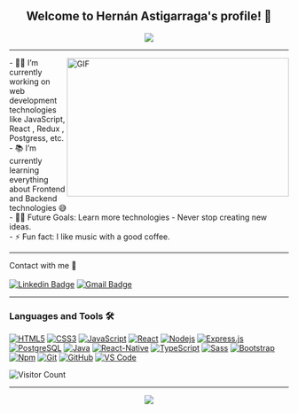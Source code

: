 
  <h2 align="center">
    Welcome to Hernán Astigarraga's profile! 👋
  </h2>
  
  <div align="center">
   <img align="center" src="https://readme-typing-svg.herokuapp.com/?lines=Full%20Stack%20Developer;Always%20learning%20new%20things&font=Fira%20Code&center=true&width=440&height=45&color=f75c7e&vCenter=true&size=22">

  </div>


---
<img  align="right" height="250px" width="400px" alt="GIF" src = https://camo.githubusercontent.com/fa73289736064aba480d0708da37d7aa183a8c3e2bcc2f58c54285a3bbbeecc1/68747470733a2f2f7777772e61616c7068612e6e65742f77702d636f6e74656e742f75706c6f6164732f323032302f31322f66756c6c2d737461636b2d646576656c6f706d656e742e676966>
<div>
    - 👨‍💻 I’m currently working on web development technologies like JavaScript, React , Redux , Postgress, etc.</br>
    - 📚 I’m currently learning everything about Frontend and Backend technologies 😅 </br>
    - 💪🏼 Future Goals: Learn more technologies - Never stop creating new ideas. </br>
    - ⚡ Fun fact: I like music with a good coffee.</br>
  </div>

---
Contact with me 📝 </br></br>
[![Linkedin Badge](https://img.shields.io/badge/-LinkedIn-blue?style=flat-square&logo=Linkedin&logoColor=white&link=https://www.linkedin.com/in/hernan-astigarraga/)](https://www.linkedin.com/in/hernan-astigarraga/) 
[![Gmail Badge](https://img.shields.io/badge/-Gmail-c14438?style=flat-square&logo=Gmail&logoColor=white&link=mailto:hernan.astigarraga.com)](mailto:hernan.astigarraga@gmail.com)
<br />

---

### Languages and Tools 🛠 

[![HTML5](https://img.shields.io/badge/-HTML5-%23E44D27?style=flat-square&logo=html5&logoColor=ffffff&link=https://github.com/hastigarraga/)](https://github.com/hastigarraga/)
[![CSS3](https://img.shields.io/badge/-CSS3-%231572B6?style=flat-square&logo=css3&link=https://github.com/hastigarraga/)](https://github.com/hastigarraga/)
[![JavaScript](https://img.shields.io/badge/-JavaScript-%23F7DF1C?style=flat-square&logo=javascript&logoColor=000000&labelColor=%23F7DF1C&color=%23FFCE5A&link=https://github.com/hastigarraga/)](https://github.com/hastigarraga/)
[![React](https://img.shields.io/badge/-React-61DAFB?style=flat-square&logo=react&logoColor=ffffff&link=https://github.com/hastigarraga/)](https://github.com/hastigarraga/)
[![Nodejs](https://img.shields.io/badge/-Nodejs-339933?style=flat-square&logo=Node.js&logoColor=ffffff&link=https://github.com/hastigarraga/)](https://github.com/hastigarraga/)
<a href="#"><img alt="Express.js" src="https://img.shields.io/badge/Express.js-404d59.svg?logo=express&logoColor=white"></a>
[![PostgreSQL](https://img.shields.io/badge/-PostgreSQL-4169E1?style=flat-square&logo=postgresql&logoColor=ffffff&style=flat-square&link=https://github.com/hastigarraga/)](https://github.com/hastigarraga/)
[![Java](http://img.shields.io/badge/-Java-5B4638?style=flat-square&logo=java&logoColor=ffffff&link=https://github.com/hastigarraga/)](https://github.com/hastigarraga/)
[![React-Native](https://img.shields.io/badge/-React%E2%80%93Native-61DAFB?style=flat-square&logo=react&logoColor=ffffff&style=flat-square&link=https://github.com/hastigarraga/)](https://github.com/hastigarraga/)
[![TypeScript](https://img.shields.io/badge/-TypeScript-007ACC?style=flat-square&logo=typescript&link=https://github.com/hastigarraga/)](https://github.com/hastigarraga/)
[![Sass](https://img.shields.io/badge/-Sass-%23CC6699?style=flat-square&logo=sass&logoColor=ffffff&link=https://github.com/hastigarraga/)](https://github.com/hastigarraga/)
[![Bootstrap](https://img.shields.io/badge/-Bootstrap-563D7C?style=flat-square&logo=Bootstrap&link=https://github.com/hastigarraga/)](https://github.com/hastigarraga/)
[![Npm](https://img.shields.io/badge/-npm-CB3837?style=flat-square&logo=npm&link=https://github.com/hastigarraga/)](https://github.com/hastigarraga/)
[![Git](https://img.shields.io/badge/-Git-%23F05032?style=flat-square&logo=git&logoColor=%23ffffff&link=https://github.com/hastigarraga/)](https://github.com/hastigarraga/)
[![GitHub](https://img.shields.io/badge/-GitHub-181717?style=flat-square&logo=github&link=https://github.com/hastigarraga/)](https://github.com/hastigarraga/)
[![VS Code](http://img.shields.io/badge/-VS%20Code-007ACC?style=flat-square&logo=visual-studio-code&logoColor=ffffff&link=https://github.com/hastigarraga/)](https://github.com/hastigarraga/)

![Visitor Count](https://profile-counter.glitch.me/hastigarraga/count.svg)

---

<div align="center">
<img src="https://raw.githubusercontent.com/saadeghi/saadeghi/master/dino.gif"><br> 
</div> 





<!--
**hastigarraga/hastigarraga** is a ✨ _special_ ✨ repository because its `README.md` (this file) appears on your GitHub profile.

<h1 align="center"> 👋 </h1>
<div align="center">
  <img src="https://github.com/hastigarraga/hastigarraga/blob/master/images/header.gif" alt="header"/>
</div>
<div>
![Visitor Count](https://profile-counter.glitch.me/hastigarraga/count.svg)
</div>
<a href="https://www.linkedin.com/in/hernan-astigarraga/"><img align="left" alt="bilgehangecici | linkedIn" width="35px" src="https://i.pinimg.com/originals/de/b4/6f/deb46f02a59e3b3a2aa58fac16290d63.gif"></a>
Welcome to Hernán Astigarraga's profile!



<a href="https://www.linkedin.com/in/hernan-astigarraga/" target="_blank" rel="noopener noreferrer"><img align="left" alt="bilgehangecici | linkedIn" width="35px" src="https://i.pinimg.com/originals/de/b4/6f/deb46f02a59e3b3a2aa58fac16290d63.gif"></a>
Here are some ideas to get you started:

- 🔭 I’m currently working on ...
- 🌱 I’m currently learning ...
- 👯 I’m looking to collaborate on ...
- 🤔 I’m looking for help with ...
- 💬 Ask me about ...
- 📫 How to reach me: ...
- 😄 Pronouns: ...
- ⚡ Fun fact: ...
-->
